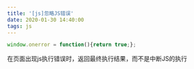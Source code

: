 ```yaml
---
title: '[js]忽略JS错误'
date: 2020-01-30 14:40:00
tags: js
---
```



```js
window.onerror = function(){return true;};
```

在页面出现js执行错误时，返回最终执行结果，而不是中断JS的执行
